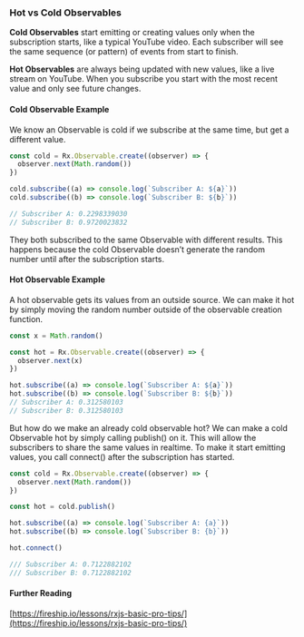 ### Hot vs Cold Observables

**Cold Observables** start emitting or creating values only when the subscription starts, like a typical YouTube video. Each subscriber will see the same sequence (or pattern) of events from start to finish.

**Hot Observables** are always being updated with new values, like a live stream on YouTube. When you subscribe you start with the most recent value and only see future changes.

#### Cold Observable Example

We know an Observable is cold if we subscribe at the same time, but get a different value.

```js
const cold = Rx.Observable.create((observer) => {
  observer.next(Math.random())
})

cold.subscribe((a) => console.log(`Subscriber A: ${a}`))
cold.subscribe((b) => console.log(`Subscriber B: ${b}`))

// Subscriber A: 0.2298339030
// Subscriber B: 0.9720023832
```

They both subscribed to the same Observable with different results. This happens because the cold Observable doesn’t generate the random number until after the subscription starts.

#### Hot Observable Example

A hot observable gets its values from an outside source. We can make it hot by simply moving the random number outside of the observable creation function.

```js
const x = Math.random()

const hot = Rx.Observable.create((observer) => {
  observer.next(x)
})

hot.subscribe((a) => console.log(`Subscriber A: ${a}`))
hot.subscribe((b) => console.log(`Subscriber B: ${b}`))
// Subscriber A: 0.312580103
// Subscriber B: 0.312580103
```

But how do we make an already cold observable hot? We can make a cold Observable hot by simply calling publish() on it. This will allow the subscribers to share the same values in realtime. To make it start emitting values, you call connect() after the subscription has started.

```js
const cold = Rx.Observable.create((observer) => {
  observer.next(Math.random())
})

const hot = cold.publish()

hot.subscribe((a) => console.log(`Subscriber A: {a}`))
hot.subscribe((b) => console.log(`Subscriber B: {b}`))

hot.connect()

/// Subscriber A: 0.7122882102
/// Subscriber B: 0.7122882102
```

#### Further Reading

[https://fireship.io/lessons/rxjs-basic-pro-tips/](https://fireship.io/lessons/rxjs-basic-pro-tips/)
